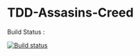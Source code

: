 # TDD-Assasins-Creed

Build Status : 

[![Build status](https://ci.appveyor.com/api/projects/status/rbi5vn5h07n8nc3o?svg=true)](https://ci.appveyor.com/project/HadiAhmadi/tdd-assasins-creed)

